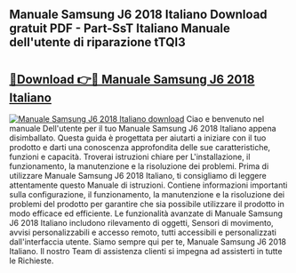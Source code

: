 ## Manuale Samsung J6 2018 Italiano Download gratuit PDF - Part-SsT Italiano Manuale dell'utente di riparazione tTQI3

# <h2><a href="http://dff1978.blite.top/?on=Manuale+Samsung+J6+2018+Italiano">🔗Download 👉🔴 Manuale Samsung J6 2018 Italiano</a></h2>

[![Manuale Samsung J6 2018 Italiano download](https://i.imgur.com/lujVjoI.png)](http://dff1978.blite.top/?on=Manuale+Samsung+J6+2018+Italiano)
Ciao e benvenuto nel manuale Dell'utente per il tuo Manuale Samsung J6 2018 Italiano appena disimballato. Questa guida è progettata per aiutarti a iniziare con il tuo prodotto e darti una conoscenza approfondita delle sue caratteristiche, funzioni e capacità. Troverai istruzioni chiare per L'installazione, il funzionamento, la manutenzione e la risoluzione dei problemi. Prima di utilizzare Manuale Samsung J6 2018 Italiano, ti consigliamo di leggere attentamente questo Manuale di istruzioni. Contiene informazioni importanti sulla configurazione, il funzionamento, la manutenzione e la risoluzione dei problemi del prodotto per garantire che sia possibile utilizzare il prodotto in modo efficace ed efficiente. Le funzionalità avanzate di Manuale Samsung J6 2018 Italiano includono rilevamento di oggetti, Sensori di movimento, avvisi personalizzabili e accesso remoto, tutti accessibili e personalizzati dall'interfaccia utente. Siamo sempre qui per te, Manuale Samsung J6 2018 Italiano. Il nostro Team di assistenza clienti si impegna ad assisterti in tutte le Richieste.
